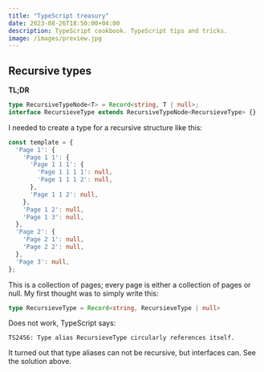 ```yaml
---
title: "TypeScript treasury"
date: 2023-08-26T18:50:00+04:00
description: TypeScript cookbook. TypeScript tips and tricks.
image: /images/preview.jpg
---
```


## Recursive types

**TL;DR**

```typescript
type RecursiveTypeNode<T> = Record<string, T | null>;
interface RecursieveType extends RecursiveTypeNode<RecursieveType> {}
```

I needed to create a type for a recursive structure like this:

```typescript
const template = {
  'Page 1': {
    'Page 1 1': {
      'Page 1 1 1': {
        'Page 1 1 1 1': null,
        'Page 1 1 1 2': null,
      },
      'Page 1 1 2': null,
    },
    'Page 1 2': null,
    'Page 1 3': null,
  },
  'Page 2': {
    'Page 2 1': null,
    'Page 2 2': null,
  },
  'Page 3': null,
};
```

This is a collection of pages; every page is either a collection of pages or null. My first thought was to simply write this:

```typescript
type RecursieveType = Record<string, RecursieveType | null>
```

Does not work, TypeScript says:  

```
TS2456: Type alias RecursieveType circularly references itself.
```

It turned out that type aliases can not be recursive, but interfaces can. See the solution above.
